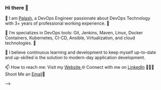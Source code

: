 ### Hi there 👋

🔭 I am [Palash](https://www.linkedin.com/in/palashakare/), a DevOps Engineer passionate about DevOps Technology with 3+ years of professional working experience. 🎯

🌱 I’m specializes in DevOps tools: Git, Jenkins, Maven, Linux, Docker Containers, Kubernetes, CI-CD, Ansible, Virtualization, and cloud technologies. 🚀

🤔 I believe continuous learning and development to keep myself up-to-date and up-skilled is the solution to modern-day application development.

📫 How to reach me: 
Visit my [Website ](https://palashakare.netlify.app/)🌐
Connect with me on [LinkedIn](https://www.linkedin.com/in/palashakare/) 👨🏻‍💻
Shoot Me an [Email](palashakare123@gmail.com)💌 

-->

